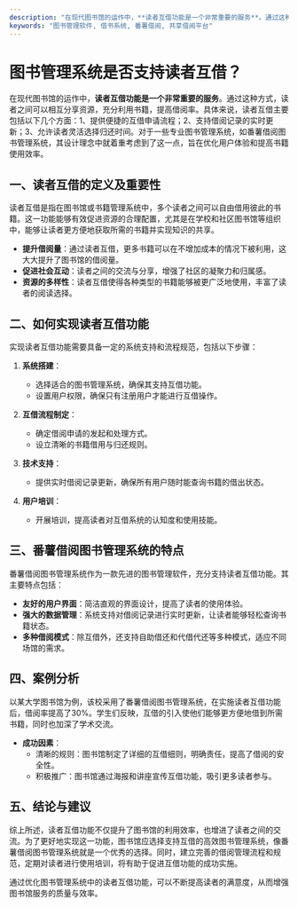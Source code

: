 ```yaml
---
description: "在现代图书馆的运作中，**读者互借功能是一个非常重要的服务**。通过这种方式，读者之间可以相互分享资源，充分利用书籍，提高借阅率。具体来说，读者互借主要包括以下几个方面：1、提供便捷的互借申请流程；2、支持借阅记录的实时更新；3、允许读者灵活选择归还时间。对于一些专业图书管理系统，如番薯借阅图书管理系统，其设计理念中就着重考虑到了这一点，旨在优化用户体验和提高书籍使用效率。"
keywords: "图书管理软件, 借书系统, 番薯借阅, 共享借阅平台"
---
```

# 图书管理系统是否支持读者互借？

在现代图书馆的运作中，**读者互借功能是一个非常重要的服务**。通过这种方式，读者之间可以相互分享资源，充分利用书籍，提高借阅率。具体来说，读者互借主要包括以下几个方面：1、提供便捷的互借申请流程；2、支持借阅记录的实时更新；3、允许读者灵活选择归还时间。对于一些专业图书管理系统，如番薯借阅图书管理系统，其设计理念中就着重考虑到了这一点，旨在优化用户体验和提高书籍使用效率。

## **一、读者互借的定义及重要性**

读者互借是指在图书馆或书籍管理系统中，多个读者之间可以自由借用彼此的书籍。这一功能能够有效促进资源的合理配置，尤其是在学校和社区图书馆等组织中，能够让读者更方便地获取所需的书籍并实现知识的共享。

- **提升借阅量**：通过读者互借，更多书籍可以在不增加成本的情况下被利用，这大大提升了图书馆的借阅量。
- **促进社会互动**：读者之间的交流与分享，增强了社区的凝聚力和归属感。
- **资源的多样性**：读者互借使得各种类型的书籍能够被更广泛地使用，丰富了读者的阅读选择。

## **二、如何实现读者互借功能**

实现读者互借功能需要具备一定的系统支持和流程规范，包括以下步骤：

1. **系统搭建**：
    - 选择适合的图书管理系统，确保其支持互借功能。
    - 设置用户权限，确保只有注册用户才能进行互借操作。

2. **互借流程制定**：
    - 确定借阅申请的发起和处理方式。
    - 设立清晰的书籍借用与归还规则。

3. **技术支持**：
    - 提供实时借阅记录更新，确保所有用户随时能查询书籍的借出状态。

4. **用户培训**：
    - 开展培训，提高读者对互借系统的认知度和使用技能。

## **三、番薯借阅图书管理系统的特点**

番薯借阅图书管理系统作为一款先进的图书管理软件，充分支持读者互借功能。其主要特点包括：

- **友好的用户界面**：简洁直观的界面设计，提高了读者的使用体验。
- **强大的数据管理**：系统支持对借阅记录进行实时更新，让读者能够轻松查询书籍状态。
- **多种借阅模式**：除互借外，还支持自助借还和代借代还等多种模式，适应不同场馆的需求。

## **四、案例分析**

以某大学图书馆为例，该校采用了番薯借阅图书管理系统，在实施读者互借功能后，借阅率提高了30%。学生们反映，互借的引入使他们能够更方便地借到所需书籍，同时也加深了学术交流。

- **成功因素**：
    - 清晰的规则：图书馆制定了详细的互借细则，明确责任，提高了借阅的安全性。
    - 积极推广：图书馆通过海报和讲座宣传互借功能，吸引更多读者参与。

## **五、结论与建议**

综上所述，读者互借功能不仅提升了图书馆的利用效率，也增进了读者之间的交流。为了更好地实现这一功能，图书馆应选择支持互借的高效图书管理系统，像番薯借阅图书管理系统就是一个优秀的选择。同时，建立完善的借阅管理流程和规范，定期对读者进行使用培训，将有助于促进互借功能的成功实施。

通过优化图书管理系统中的读者互借功能，可以不断提高读者的满意度，从而增强图书馆服务的质量与效率。
